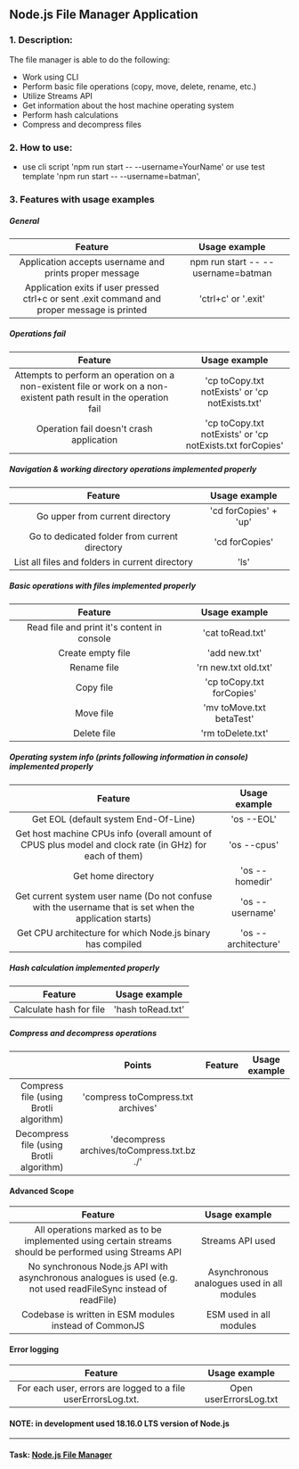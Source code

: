 ## Node.js File Manager Application
### 1. Description:
The file manager is able to do the following:
- Work using CLI
- Perform basic file operations (copy, move, delete, rename, etc.)
- Utilize Streams API
- Get information about the host machine operating system
- Perform hash calculations
- Compress and decompress files

### 2. How to use:
+ use cli script 'npm run start -- --username=YourName' or use test template 'npm run start -- --username=batman',

### 3. Features with usage examples
##### General
| Feature | Usage example |
| :---: | :---: |
| Application accepts username and prints proper message | npm run start -- --username=batman |
| Application exits if user pressed ctrl+c or sent .exit command and proper message is printed | 'ctrl+c' or '.exit' |
##### Operations fail
| Feature | Usage example |
| :---: | :---: |
| Attempts to perform an operation on a non-existent file or work on a non-existent path result in the operation fail | 'cp toCopy.txt notExists' or 'cp notExists.txt' |
| Operation fail doesn't crash application | 'cp toCopy.txt notExists' or 'cp notExists.txt forCopies' |
##### Navigation & working directory operations implemented properly
| Feature | Usage example |
| :---: | :---: |
| Go upper from current directory | 'cd forCopies' + 'up' |
| Go to dedicated folder from current directory | 'cd forCopies' |
| List all files and folders in current directory | 'ls' |
##### Basic operations with files implemented properly
| Feature | Usage example |
| :---: | :---: |
| Read file and print it's content in console | 'cat toRead.txt' |
| Create empty file | 'add new.txt' |
| Rename file | 'rn new.txt old.txt' |
| Copy file | 'cp toCopy.txt forCopies' |
| Move file | 'mv toMove.txt betaTest' |
| Delete file | 'rm toDelete.txt' |
##### Operating system info (prints following information in console) implemented properly
| Feature | Usage example |
| :---: | :---: |
| Get EOL (default system End-Of-Line) | 'os --EOL' |
| Get host machine CPUs info (overall amount of CPUS plus model and clock rate (in GHz) for each of them) | 'os --cpus' |
| Get home directory | 'os --homedir' |
| Get current system user name (Do not confuse with the username that is set when the application starts) | 'os --username' |
| Get CPU architecture for which Node.js binary has compiled | 'os --architecture' |
##### Hash calculation implemented properly
| Feature | Usage example |
| :---: | :---: |
| Calculate hash for file | 'hash toRead.txt' |
##### Compress and decompress operations
|  | Points | Feature | Usage example |
| :---: | :---: | -- | -- |
| Compress file (using Brotli algorithm) | 'compress toCompress.txt archives' |
| Decompress file (using Brotli algorithm) | 'decompress archives/toCompress.txt.bz ./' |
#### Advanced Scope
| Feature | Usage example |
| :---: | :---: |
| All operations marked as to be implemented using certain streams should be performed using Streams API | Streams API used |
| No synchronous Node.js API with asynchronous analogues is used (e.g. not used readFileSync instead of readFile) | Asynchronous analogues used in all modules |
| Codebase is written in ESM modules instead of CommonJS | ESM used in all modules |
#### Error logging
| Feature | Usage example |
| :---: | :---: |
| For each user, errors are logged to a file userErrorsLog.txt. | Open userErrorsLog.txt |

#### NOTE: in development used 18.16.0 LTS version of Node.js

---------------------------

#### Task: [Node.js File Manager](https://github.com/AlreadyBored/nodejs-assignments/blob/main/assignments/file-manager/assignment.md)
